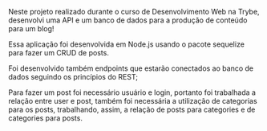 Neste projeto realizado durante o curso de Desenvolvimento Web na Trybe, desenvolvi uma API e um banco de dados para a produção de conteúdo para um blog!

Essa aplicação foi desenvolvida em Node.js usando o pacote sequelize para fazer um CRUD de posts.

Foi desenvolvido também endpoints que estarão conectados ao banco de dados seguindo os princípios do REST;

Para fazer um post foi necessário usuário e login, portanto foi trabalhada a relação entre user e post, também foi necessária a utilização de categorias para os posts, trabalhando, assim, a relação de posts para categories e de categories para posts.




